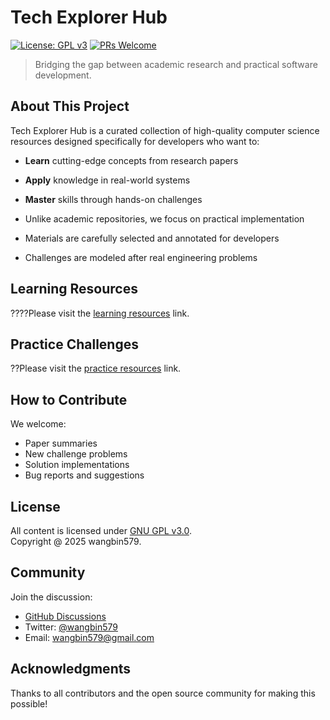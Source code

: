 # Tech Explorer Hub

[![License: GPL v3](https://img.shields.io/badge/License-GPLv3-blue.svg)](https://www.gnu.org/licenses/gpl-3.0)
[![PRs Welcome](https://img.shields.io/badge/PRs-welcome-brightgreen.svg)](CONTRIBUTING.md)

> Bridging the gap between academic research and practical software development.

## About This Project

Tech Explorer Hub is a curated collection of high-quality computer science resources designed specifically for developers who want to:

- **Learn** cutting-edge concepts from research papers

- **Apply** knowledge in real-world systems

- **Master** skills through hands-on challenges
+ Unlike academic repositories, we focus on practical implementation

+ Materials are carefully selected and annotated for developers

+ Challenges are modeled after real engineering problems

## Learning Resources

????Please visit the [learning resources](https://enhancedformysql.github.io/tech-explorer-hub/reading/index.html) link.

## Practice Challenges

??Please visit the [practice resources](https://enhancedformysql.github.io/tech-explorer-hub/practice/index.html) link.

## How to Contribute

We welcome:

- Paper summaries
- New challenge problems
- Solution implementations
- Bug reports and suggestions

## License

All content is licensed under [GNU GPL v3.0](LICENSE).  
Copyright @ 2025 wangbin579.

## Community

Join the discussion:

- [GitHub Discussions](https://github.com/your-repo/tech-explorer-hub/discussions)
- Twitter: [@wangbin579](https://twitter.com/wangbin579)
- Email: wangbin579@gmail.com

## Acknowledgments

Thanks to all contributors and the open source community for making this possible!